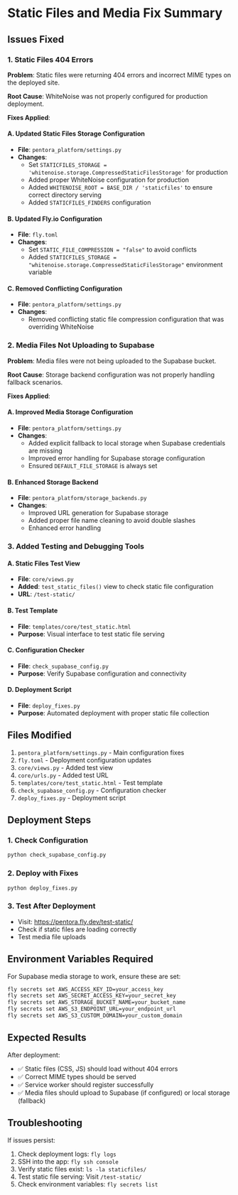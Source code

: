 # Static Files and Media Fix Summary

## Issues Fixed

### 1. Static Files 404 Errors
**Problem**: Static files were returning 404 errors and incorrect MIME types on the deployed site.

**Root Cause**: WhiteNoise was not properly configured for production deployment.

**Fixes Applied**:

#### A. Updated Static Files Storage Configuration
- **File**: `pentora_platform/settings.py`
- **Changes**:
  - Set `STATICFILES_STORAGE = 'whitenoise.storage.CompressedStaticFilesStorage'` for production
  - Added proper WhiteNoise configuration for production
  - Added `WHITENOISE_ROOT = BASE_DIR / 'staticfiles'` to ensure correct directory serving
  - Added `STATICFILES_FINDERS` configuration

#### B. Updated Fly.io Configuration
- **File**: `fly.toml`
- **Changes**:
  - Set `STATIC_FILE_COMPRESSION = "false"` to avoid conflicts
  - Added `STATICFILES_STORAGE = "whitenoise.storage.CompressedStaticFilesStorage"` environment variable

#### C. Removed Conflicting Configuration
- **File**: `pentora_platform/settings.py`
- **Changes**:
  - Removed conflicting static file compression configuration that was overriding WhiteNoise

### 2. Media Files Not Uploading to Supabase
**Problem**: Media files were not being uploaded to the Supabase bucket.

**Root Cause**: Storage backend configuration was not properly handling fallback scenarios.

**Fixes Applied**:

#### A. Improved Media Storage Configuration
- **File**: `pentora_platform/settings.py`
- **Changes**:
  - Added explicit fallback to local storage when Supabase credentials are missing
  - Improved error handling for Supabase storage configuration
  - Ensured `DEFAULT_FILE_STORAGE` is always set

#### B. Enhanced Storage Backend
- **File**: `pentora_platform/storage_backends.py`
- **Changes**:
  - Improved URL generation for Supabase storage
  - Added proper file name cleaning to avoid double slashes
  - Enhanced error handling

### 3. Added Testing and Debugging Tools

#### A. Static Files Test View
- **File**: `core/views.py`
- **Added**: `test_static_files()` view to check static file configuration
- **URL**: `/test-static/`

#### B. Test Template
- **File**: `templates/core/test_static.html`
- **Purpose**: Visual interface to test static file serving

#### C. Configuration Checker
- **File**: `check_supabase_config.py`
- **Purpose**: Verify Supabase configuration and connectivity

#### D. Deployment Script
- **File**: `deploy_fixes.py`
- **Purpose**: Automated deployment with proper static file collection

## Files Modified

1. `pentora_platform/settings.py` - Main configuration fixes
2. `fly.toml` - Deployment configuration updates
3. `core/views.py` - Added test view
4. `core/urls.py` - Added test URL
5. `templates/core/test_static.html` - Test template
6. `check_supabase_config.py` - Configuration checker
7. `deploy_fixes.py` - Deployment script

## Deployment Steps

### 1. Check Configuration
```bash
python check_supabase_config.py
```

### 2. Deploy with Fixes
```bash
python deploy_fixes.py
```

### 3. Test After Deployment
- Visit: https://pentora.fly.dev/test-static/
- Check if static files are loading correctly
- Test media file uploads

## Environment Variables Required

For Supabase media storage to work, ensure these are set:

```bash
fly secrets set AWS_ACCESS_KEY_ID=your_access_key
fly secrets set AWS_SECRET_ACCESS_KEY=your_secret_key
fly secrets set AWS_STORAGE_BUCKET_NAME=your_bucket_name
fly secrets set AWS_S3_ENDPOINT_URL=your_endpoint_url
fly secrets set AWS_S3_CUSTOM_DOMAIN=your_custom_domain
```

## Expected Results

After deployment:
- ✅ Static files (CSS, JS) should load without 404 errors
- ✅ Correct MIME types should be served
- ✅ Service worker should register successfully
- ✅ Media files should upload to Supabase (if configured) or local storage (fallback)

## Troubleshooting

If issues persist:
1. Check deployment logs: `fly logs`
2. SSH into the app: `fly ssh console`
3. Verify static files exist: `ls -la staticfiles/`
4. Test static file serving: Visit `/test-static/`
5. Check environment variables: `fly secrets list` 